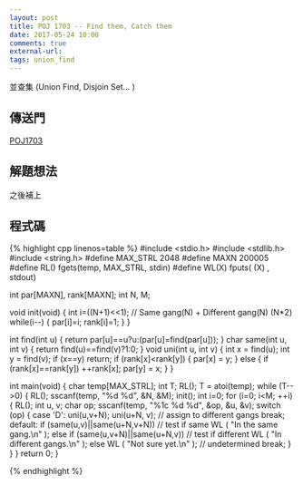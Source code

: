 ```yaml
---
layout: post
title: POJ 1703 -- Find them, Catch them
date: 2017-05-24 10:00
comments: true
external-url:
tags: union_find
---
```


並查集 (Union Find, Disjoin Set... )

## 傳送門

[POJ1703](http://poj.org/problem?id=1703)

## 解題想法

之後補上

## 程式碼

{% highlight cpp linenos=table %}
#include <stdio.h>
#include <stdlib.h>
#include <string.h>
#define MAX_STRL 2048
#define MAXN 200005
#define RL() fgets(temp, MAX_STRL, stdin)
#define WL(X) fputs( (X) , stdout)

int par[MAXN], rank[MAXN];
int N, M;

void init(void) {
    int i=((N+1)<<1); // Same gang(N) + Different gang(N) (N*2)
    while(i--) {
        par[i]=i;
        rank[i]=1;
    }
}

int find(int u) { return par[u]==u?u:(par[u]=find(par[u])); }
char same(int u, int v) { return find(u)==find(v)?1:0; }
void uni(int u, int v) {
    int x = find(u);
    int y = find(v);
    if (x==y) return;
    if (rank[x]<rank[y]) {
        par[x] = y;
    } else {
        if (rank[x]==rank[y])
            ++rank[x];
        par[y] = x;
    }
}

int main(void) {
    char temp[MAX_STRL];
    int T;
    RL();
    T = atoi(temp);
    while (T-->0) {
        RL();
        sscanf(temp, "%d %d", &N, &M);
        init();
        int i=0;
        for (i=0; i<M; ++i) {
            RL();
            int u, v;
            char op;
            sscanf(temp, "%1c %d %d", &op, &u, &v);
            switch (op) {
                case 'D':
                    uni(u,v+N); uni(u+N, v); // assign to different gangs
                    break;
                default:
                    if (same(u,v)||same(u+N,v+N))  // test if same
                        WL ( "In the same gang.\n" );
                    else if (same(u,v+N)||same(u+N,v)) // test if different
                        WL ( "In different gangs.\n" );
                    else
                        WL ( "Not sure yet.\n" ); // undetermined
                    break;
            }
        }
    }
    return 0;
}

{% endhighlight %}

